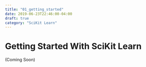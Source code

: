 ```yaml
---
title: "01_getting_started"
date: 2019-06-23T22:46:00-04:00
draft: true
category: "SciKit Learn"
---
```


# Getting Started With SciKit Learn

(Coming Soon)
